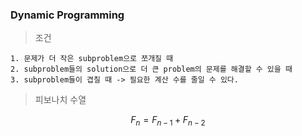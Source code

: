 ### Dynamic Programming

> 조건

    1. 문제가 더 작은 subproblem으로 쪼개질 때
    2. subproblem들의 solution으로 더 큰 problem의 문제를 해결할 수 있을 때
    3. subproblem들이 겹칠 때 -> 필요한 계산 수를 줄일 수 있다.

> 피보나치 수열

$$F_{n} = F_{n-1} + F_{n-2}$$
